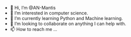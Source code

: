 - 👋 Hi, I’m @AN-Mantis
- 👀 I’m interested in computer science.
- 🌱 I’m currently learning Python and Machine learning.
- 💞️ I’m looking to collaborate on anything I can help with.
- 📫 How to reach me ...

<!---
AN-Mantis/AN-Mantis is a ✨ special ✨ repository because its `README.md` (this file) appears on your GitHub profile.
You can click the Preview link to take a look at your changes.
--->

